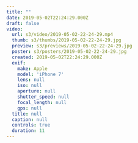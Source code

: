 ```yaml
---
title: ""
date: 2019-05-02T22:24:29.000Z
draft: false
video:
  url: s3/video/2019-05-02-22-24-29.mp4
  thumb: s3/thumbs/2019-05-02-22-24-29.jpg
  preview: s3/previews/2019-05-02-22-24-29.jpg
  poster: s3/posters/2019-05-02-22-24-29.jpg
  created: 2019-05-02T22:24:29.000Z
  exif:
    make: Apple
    model: 'iPhone 7'
    lens: null
    iso: null
    aperture: null
    shutter_speed: null
    focal_length: null
    gps: null
  title: null
  caption: null
  controls: true
  duration: 11
---
```


